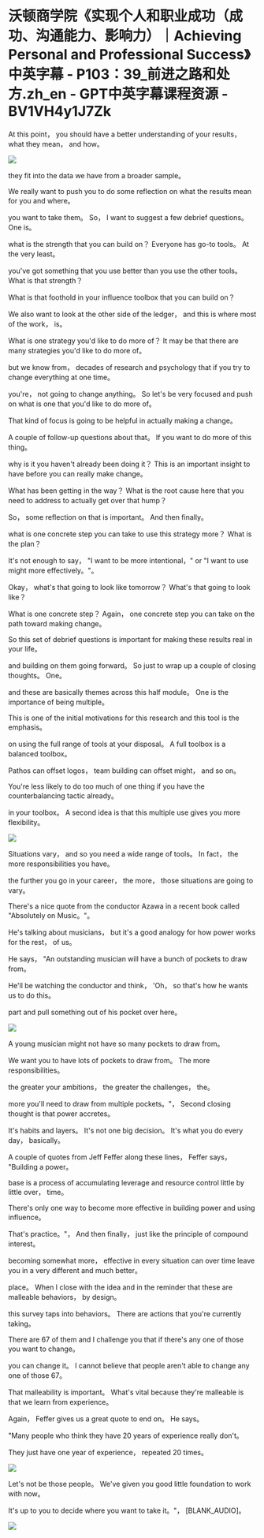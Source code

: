 # 沃顿商学院《实现个人和职业成功（成功、沟通能力、影响力）｜Achieving Personal and Professional Success》中英字幕 - P103：39_前进之路和处方.zh_en - GPT中英字幕课程资源 - BV1VH4y1J7Zk

 At this point， you should have a better understanding of your results， what they mean， and how。



![](img/c632fa17a4e01c8de4422b3cfaca4ce7_1.png)

 they fit into the data we have from a broader sample。

 We really want to push you to do some reflection on what the results mean for you and where。

 you want to take them。 So， I want to suggest a few debrief questions。 One is。

 what is the strength that you can build on？ Everyone has go-to tools。 At the very least。

 you've got something that you use better than you use the other tools。 What is that strength？

 What is that foothold in your influence toolbox that you can build on？

 We also want to look at the other side of the ledger， and this is where most of the work， is。

 What is one strategy you'd like to do more of？ It may be that there are many strategies you'd like to do more of。

 but we know from， decades of research and psychology that if you try to change everything at one time。

 you're， not going to change anything。 So let's be very focused and push on what is one that you'd like to do more of。

 That kind of focus is going to be helpful in actually making a change。

 A couple of follow-up questions about that。 If you want to do more of this thing。

 why is it you haven't already been doing it？ This is an important insight to have before you can really make change。

 What has been getting in the way？ What is the root cause here that you need to address to actually get over that hump？

 So， some reflection on that is important。 And then finally。

 what is one concrete step you can take to use this strategy more？ What is the plan？

 It's not enough to say， "I want to be more intentional，" or "I want to use might more effectively。"。

 Okay， what's that going to look like tomorrow？ What's that going to look like？

 What is one concrete step？ Again， one concrete step you can take on the path toward making change。

 So this set of debrief questions is important for making these results real in your life。

 and building on them going forward。 So just to wrap up a couple of closing thoughts。 One。

 and these are basically themes across this half module。 One is the importance of being multiple。

 This is one of the initial motivations for this research and this tool is the emphasis。

 on using the full range of tools at your disposal。 A full toolbox is a balanced toolbox。

 Pathos can offset logos， team building can offset might， and so on。

 You're less likely to do too much of one thing if you have the counterbalancing tactic already。

 in your toolbox。 A second idea is that this multiple use gives you more flexibility。



![](img/c632fa17a4e01c8de4422b3cfaca4ce7_3.png)

 Situations vary， and so you need a wide range of tools。 In fact， the more responsibilities you have。

 the further you go in your career， the more， those situations are going to vary。

 There's a nice quote from the conductor Azawa in a recent book called "Absolutely on Music。"。

 He's talking about musicians， but it's a good analogy for how power works for the rest， of us。

 He says， "An outstanding musician will have a bunch of pockets to draw from。

 He'll be watching the conductor and think， 'Oh， so that's how he wants us to do this。

 part and pull something out of his pocket over here。



![](img/c632fa17a4e01c8de4422b3cfaca4ce7_5.png)

 A young musician might not have so many pockets to draw from。

 We want you to have lots of pockets to draw from。 The more responsibilities。

 the greater your ambitions， the greater the challenges， the。

 more you'll need to draw from multiple pockets。"， Second closing thought is that power accretes。

 It's habits and layers。 It's not one big decision。 It's what you do every day， basically。

 A couple of quotes from Jeff Feffer along these lines， Feffer says， "Building a power。

 base is a process of accumulating leverage and resource control little by little over， time。

 There's only one way to become more effective in building power and using influence。

 That's practice。"， And then finally， just like the principle of compound interest。

 becoming somewhat more， effective in every situation can over time leave you in a very different and much better。

 place。 When I close with the idea and in the reminder that these are malleable behaviors， by design。

 this survey taps into behaviors。 There are actions that you're currently taking。

 There are 67 of them and I challenge you that if there's any one of those you want to change。

 you can change it。 I cannot believe that people aren't able to change any one of those 67。

 That malleability is important。 What's vital because they're malleable is that we learn from experience。

 Again， Feffer gives us a great quote to end on。 He says。

 "Many people who think they have 20 years of experience really don't。

 They just have one year of experience， repeated 20 times。



![](img/c632fa17a4e01c8de4422b3cfaca4ce7_7.png)

 Let's not be those people。 We've given you good little foundation to work with now。

 It's up to you to decide where you want to take it。"， [BLANK_AUDIO]。



![](img/c632fa17a4e01c8de4422b3cfaca4ce7_9.png)